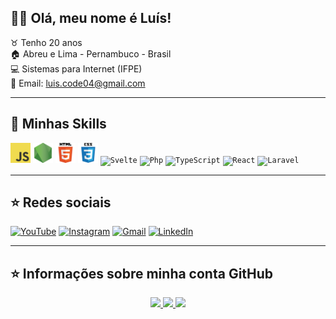 ## 🏴‍☠️ Olá, meu nome é <strong>Luís</strong>!

♉ Tenho 20 anos  
🏠 Abreu e Lima - Pernambuco - Brasil  
💻 Sistemas para Internet (IFPE)  
💬 Email: luis.code04@gmail.com

---

## 🚀 Minhas Skills

<div>
  <code><img height="32" src="https://raw.githubusercontent.com/github/explore/80688e429a7d4ef2fca1e82350fe8e3517d3494d/topics/javascript/javascript.png" alt="Javascript"/></code>
  <code><img height="32" src="https://raw.githubusercontent.com/github/explore/80688e429a7d4ef2fca1e82350fe8e3517d3494d/topics/nodejs/nodejs.png" alt="Nodejs"/></code>
  <code><img height="32" src="https://raw.githubusercontent.com/github/explore/80688e429a7d4ef2fca1e82350fe8e3517d3494d/topics/html/html.png" alt="HTML5"/></code>
  <code><img height="32" src="https://raw.githubusercontent.com/github/explore/80688e429a7d4ef2fca1e82350fe8e3517d3494d/topics/css/css.png" alt="CSS"/></code>
  <code><img height="32" src="https://upload.wikimedia.org/wikipedia/commons/thumb/1/1b/Svelte_Logo.svg/498px-Svelte_Logo.svg.png" alt="Svelte"/></code>
  <code><img height="32" src="https://w7.pngwing.com/pngs/751/3/png-transparent-logo-php-html-others-text-trademark-logo-thumbnail.png" alt="Php"/></code>
  <code><img height="32" src="https://imgs.search.brave.com/FEdw0d6Mf83-5CBAm7pedh2vzm-8RJOfVtpE0Hywpss/rs:fit:860:0:0:0/g:ce/aHR0cHM6Ly93d3cu/dGMtd2ViLml0L3dw/LWNvbnRlbnQvdXBs/b2Fkcy8yMDE5LzEy/L1R5cGVTY3JpcHQt/bG9nby5wbmc" alt="TypeScript"/></code>
  <code><img height="32" src="https://upload.wikimedia.org/wikipedia/commons/a/a7/React-icon.svg" alt="React"/></code>
  <code><img height="32" src="https://www.svgrepo.com/show/353985/laravel.svg" alt="Laravel"/></code>
</div>

---

## ⭐ Redes sociais

<div>
  <a href="https://www.youtube.com/channel/UCl5YStM7unJwbqn8b_pSZKg" target="_blank"><img src="https://img.shields.io/badge/YouTube-FF0000?style=for-the-badge&logo=youtube&logoColor=white" target="_blank" alt="YouTube"></a>
  <a href="https://instagram.com/edu.luis04?igshid=NzZlODBkYWE4Ng==" target="_blank"><img src="https://img.shields.io/badge/-Instagram-%23E4405F?style=for-the-badge&logo=instagram&logoColor=white" target="_blank" alt="Instagram"></a>
  <a href="mailto:luisemoliveira1000@gmail.com"><img src="https://img.shields.io/badge/-Gmail-%23333?style=for-the-badge&logo=gmail&logoColor=white" target="_blank" alt="Gmail"></a>
  <a href="https://www.linkedin.com/in/lu%C3%ADs-eduardo-magalh%C3%A3es-oliveira-1ba715274?utm_source=share&utm_campaign=share_via&utm_content=profile&utm_medium=android_app" target="_blank"><img src="https://img.shields.io/badge/-LinkedIn-%230077B5?style=for-the-badge&logo=linkedin&logoColor=white" target="_blank" alt="LinkedIn"></a>
</div>

---


## ⭐ Informações sobre minha conta GitHub


<div align="center">
  <a href="https://github.com/Louiis04">
  <img height="180em" src="https://github-readme-stats.vercel.app/api?username=Louiis04&theme=shades-of-purple&show_icons=true&hide_border=true&count_private=true"/>
  <img height="180em" src="https://github-readme-stats.vercel.app/api/top-langs/?username=Louiis04&theme=shades-of-purple&show_icons=true&hide_border=true&layout=compact"/>
  <img height="180em" src="https://github-readme-streak-stats.herokuapp.com/?user=Louiis04&theme=shades-of-purple&hide_border=true"/>
</div>

